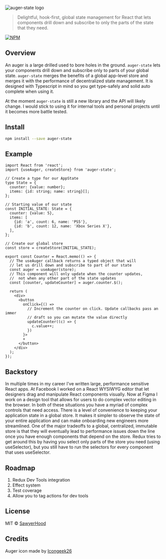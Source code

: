 ![auger-state logo](https://user-images.githubusercontent.com/2380669/100394287-67cc5400-2ff1-11eb-8cb0-9ec361244cb9.png)

> Delightful, hook-first, global state management for React that lets components drill down and subscribe to only the parts of the state that they need.

[![NPM](https://img.shields.io/npm/v/auger-state.svg)](https://www.npmjs.com/package/auger-state)

## Overview

An auger is a large drilled used to bore holes in the ground. `auger-state` lets your components drill down and subscribe only to parts of your global state. `auger-state` merges the benefits of a global app-level store and merges it with the performance of decentralized state management. It is designed with Typescript in mind so you get type-safely and solid auto complete when using it.

At the moment `auger-state` is still a new library and the API will likely change. I would stick to using it for internal tools and personal projects until it becomes more battle tested.

## Install

```bash
npm install --save auger-state
```

## Example

```tsx
import React from 'react';
import {useAuger, createStore} from 'auger-state';

// Create a type for our AppState
type State = {
  counter: {value: number};
  items: {id: string; name: string}[];
};

// Starting value of our state
const INITIAL_STATE: State = {
  counter: {value: 5},
  items: [
    {id: 'a', count: 6, name: 'PS5'},
    {id: 'b', count: 12, name: 'Xbox Series X'},
  ],
};

// Create our global store
const store = createStore(INITIAL_STATE);

export const Counter = React.memo(() => {
  // The useAuger callback returns a typed object that will
  // let us drill down and subscribe to part of our state
  const auger = useAuger(store);
  // This component will only update when the counter updates,
  //  not when any other part of the state updates
  const [counter, updateCounter] = auger.counter.$();

  return (
    <div>
      <button
        onClick={() =>
          // Increment the counter on click. Update callbacks pass an immer
          // draft so you can mutate the value directly
          updateCounter((c) => {
            c.value++;
          })
        }>
        +
      </button>
    </div>
  );
});
```

## Backstory

In multiple times in my career I've written large, performance sensitive React apps. At Facebook I worked on a React WYSIWYG editor that let designers drag and manipulate React components visually. Now at Figma I work on a design tool that allows for users to do complex vector editing in the browser. In both of these situations you have a myriad of complex controls that need access. There is a level of convenience to keeping your application state in a global store. It makes it simpler to observe the state of your entire application and can make onboarding new engineers more streamlined. One of the major tradeoffs to a global, centralized, immutable store is that they will eventually lead to performance issues down the line once you have enough components that depend on the store. Redux tries to get around this by having you select only parts of the store you need (using useSelector), but you still have to run the selectors for every component that uses useSelector.

## Roadmap

1. Redux Dev Tools integration
2. Effect system
3. Test coverage
4. Allow you to tag actions for dev tools

## License

MIT © [SawyerHood](https://github.com/SawyerHood)

## Credits

Auger icon made by [Icongeek26](https://www.flaticon.com/authors/icongeek26)
